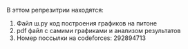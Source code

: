 В эттом репрезитрии находятся: 
1) Файл ш.py код построения графиков на питоне
2) pdf файл с самими графиками и анализом результатов
3) Номер поссылки на codeforces: 292894713
